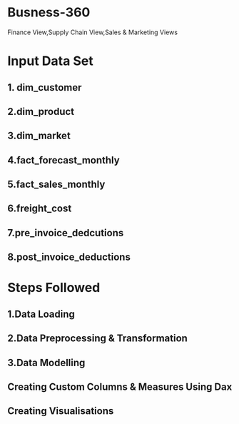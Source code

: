 # Busness-360
Finance View,Supply Chain View,Sales &amp; Marketing Views



# Input Data Set

## 1. dim_customer
## 2.dim_product
## 3.dim_market
## 4.fact_forecast_monthly
## 5.fact_sales_monthly
## 6.freight_cost
## 7.pre_invoice_dedcutions
## 8.post_invoice_deductions

# Steps Followed

## 1.Data Loading

## 2.Data Preprocessing & Transformation

## 3.Data Modelling

## Creating Custom Columns & Measures Using Dax

## Creating Visualisations 



